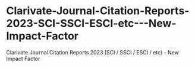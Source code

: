 # Clarivate-Journal-Citation-Reports-2023-SCI-SSCI-ESCI-etc---New-Impact-Factor
Clarivate Journal Citation Reports 2023 (SCI / SSCI / ESCI / etc) - New Impact Factor
